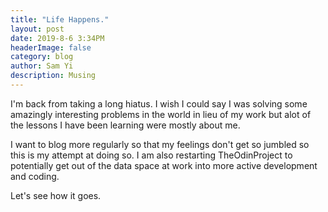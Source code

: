 ```yaml
---
title: "Life Happens."
layout: post
date: 2019-8-6 3:34PM
headerImage: false
category: blog
author: Sam Yi
description: Musing
---
```


I'm back from taking a long hiatus. I wish I could say I was solving some amazingly interesting problems in the world in lieu of my work but alot of the lessons I have been learning were mostly about me.

I want to blog more regularly so that my feelings don't get so jumbled so this is my attempt at doing so. I am also restarting TheOdinProject to potentially get out of the data space at work into more active development and coding.

Let's see how it goes.